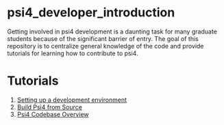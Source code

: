 # psi4_developer_introduction
Getting involved in psi4 development is a daunting task for many graduate
students because of the significant barrier of entry. The goal of this
repository is to centralize general knowledge of the code and provide tutorials
for learning how to contribute to psi4.

# Tutorials
1. [Setting up a development environment](./tutorials/development_env/setting_up_development_environment.md)
2. [Build Psi4 from Source](./tutorials/building_psi4_from_source/building_psi4_from_source.md)
3. [Psi4 Codebase Overview](./tutorials/psi4_codebase_overview/psi4_codebase_overview.md)


